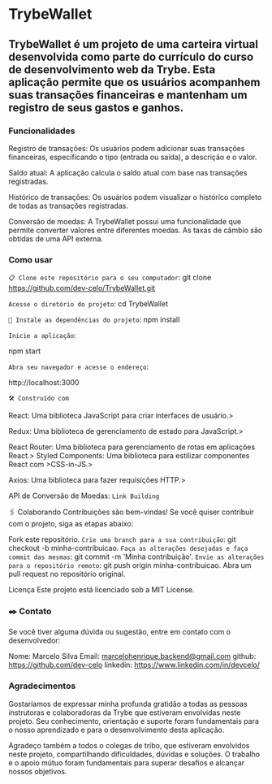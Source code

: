 # TrybeWallet

## TrybeWallet é um projeto de uma carteira virtual desenvolvida como parte do currículo do curso de desenvolvimento web da Trybe. Esta aplicação permite que os usuários acompanhem suas transações financeiras e mantenham um registro de seus gastos e ganhos.

### Funcionalidades
<p>Registro de transações: Os usuários podem adicionar suas transações financeiras, especificando o tipo (entrada ou saída), a descrição e o valor.<p>

<p>Saldo atual: A aplicação calcula o saldo atual com base nas transações registradas.<p>

<p>Histórico de transações: Os usuários podem visualizar o histórico completo de todas as transações registradas.<p>

<p>Conversão de moedas: A TrybeWallet possui uma funcionalidade que permite converter valores entre diferentes moedas. As taxas de câmbio são obtidas de uma API externa.<p>

### Como usar
`📋 Clone este repositório para o seu computador`:
git clone https://github.com/dev-celo/TrybeWallet.git

`Acesse o diretório do projeto`:
cd TrybeWallet

`🔧 Instale as dependências do projeto`:
npm install

`Inicie a aplicação`:

npm start

`Abra seu navegador e acesse o endereço`:

http://localhost:3000

`🛠️ Construído com`

<p>React: Uma biblioteca JavaScript para criar interfaces de usuário.<p<p>>
<p>Redux: Uma biblioteca de gerenciamento de estado para JavaScript.<p<p>>
<p>React Router: Uma biblioteca para gerenciamento de rotas em aplicações React.<p<p>>
Styled Components: Uma biblioteca para estilizar componentes React com <p<p>>CSS-in-JS.<p<p>>
<p>Axios: Uma biblioteca para fazer requisições HTTP.<p<p>>


API de Conversão de Moedas: `Link Building`

🖇️ Colaborando
Contribuições são bem-vindas! Se você quiser contribuir com o projeto, siga as etapas abaixo:

Fork este repositório.
`Crie uma branch para a sua contribuição`: git checkout -b minha-contribuicao.
`Faça as alterações desejadas e faça commit das mesmas`: git commit -m 'Minha contribuição'.
`Envie as alterações para o repositório remoto`: git push origin minha-contribuicao.
Abra um pull request no repositório original.

Licença
Este projeto está licenciado sob a MIT License.

### ✒️ Contato
Se você tiver alguma dúvida ou sugestão, entre em contato com o desenvolvedor:

Nome: Marcelo Silva
Email: marcelohenrique.backend@gmail.com
github: https://github.com/dev-celo
linkedin: https://www.linkedin.com/in/devcelo/

### Agradecimentos
Gostaríamos de expressar minha profunda gratidão a todas as pessoas instrutoras e colaboradoras da Trybe que estiveram envolvidas neste projeto. Seu conhecimento, orientação e suporte foram fundamentais para o nosso aprendizado e para o desenvolvimento desta aplicação.

Agradeço também a todos o colegas de tribo, que estiveram envolvidos neste projeto, compartilhando dificuldades, dúvidas e soluções. O trabalho e o apoio mútuo foram fundamentais para superar desafios e alcançar nossos objetivos.
